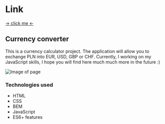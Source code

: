# Link
[-> click me <-](https://marta-tomczak.github.io/Currency-converter/)

## Currency converter

This is a currency calculator project.  The application will allow you to exchange PLN into EUR, USD, GBP or CHF.
Currently, I working on my JavaScript skills, I hope you will find here much much more in the future :)

![Image of page](https://i.ibb.co/CzC6PS7/image.png) 

### Technologies used
-	HTML
-	CSS
-	BEM
-	JavaScript
-	ES6+ features
